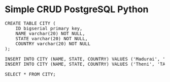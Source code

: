 # Simple CRUD PostgreSQL Python

<pre>
CREATE TABLE CITY (
    ID bigserial primary key,
    NAME varchar(20) NOT NULL,
	STATE varchar(20) NOT NULL,
	COUNTRY varchar(20) NOT NULL
);

INSERT INTO CITY (NAME, STATE, COUNTRY) VALUES ('Madurai', 'TA', 'India');
INSERT INTO CITY (NAME, STATE, COUNTRY) VALUES ('Theni', 'TA', 'India');

SELECT * FROM CITY;
</pre>

